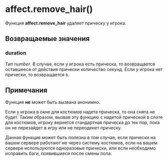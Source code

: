 # affect.remove_hair()
Функция **affect.remove_hair** удаляет прическу у игрока.

## Возвращаемые значения
### duration
Тип *number*. В случае, если у игрока есть прическа, то возвращается оставшееся от действия прически количество секунд. Если у игрока нет прически, то возвращается `0`.

## Примечания
Функция **не** может быть вызвана анонимно.

Если у игрока в окне для костюмов надета прическа, то она снята не будет. Таким образом, вызвав эту функцию с надетой прической в слоте для костюмов, игроку вернется стандартная прическа до тех пор, пока он не перезайдет в игру или не переоденет прическу.

Данная функция может быть полезна в том случае, если прически на вашем сервере работают не через систему костюмов, если на вашем сервере используются одноразовые прически, или если необходимо исправить баги, появившиеся после смены пола.